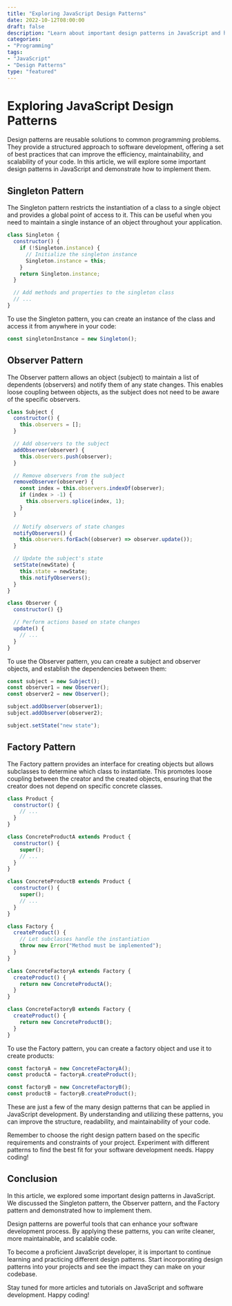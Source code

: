 ```yaml
---
title: "Exploring JavaScript Design Patterns"
date: 2022-10-12T08:00:00
draft: false
description: "Learn about important design patterns in JavaScript and how to implement them."
categories:
- "Programming"
tags:
- "JavaScript"
- "Design Patterns"
type: "featured"
---
```


# Exploring JavaScript Design Patterns

Design patterns are reusable solutions to common programming problems. They provide a structured approach to software development, offering a set of best practices that can improve the efficiency, maintainability, and scalability of your code. In this article, we will explore some important design patterns in JavaScript and demonstrate how to implement them.

## Singleton Pattern

The Singleton pattern restricts the instantiation of a class to a single object and provides a global point of access to it. This can be useful when you need to maintain a single instance of an object throughout your application.

```javascript
class Singleton {
  constructor() {
    if (!Singleton.instance) {
      // Initialize the singleton instance
      Singleton.instance = this;
    }
    return Singleton.instance;
  }

  // Add methods and properties to the singleton class
  // ...
}
```

To use the Singleton pattern, you can create an instance of the class and access it from anywhere in your code:

```javascript
const singletonInstance = new Singleton();
```

## Observer Pattern

The Observer pattern allows an object (subject) to maintain a list of dependents (observers) and notify them of any state changes. This enables loose coupling between objects, as the subject does not need to be aware of the specific observers.

```javascript
class Subject {
  constructor() {
    this.observers = [];
  }

  // Add observers to the subject
  addObserver(observer) {
    this.observers.push(observer);
  }

  // Remove observers from the subject
  removeObserver(observer) {
    const index = this.observers.indexOf(observer);
    if (index > -1) {
      this.observers.splice(index, 1);
    }
  }

  // Notify observers of state changes
  notifyObservers() {
    this.observers.forEach((observer) => observer.update());
  }

  // Update the subject's state
  setState(newState) {
    this.state = newState;
    this.notifyObservers();
  }
}

class Observer {
  constructor() {}

  // Perform actions based on state changes
  update() {
    // ...
  }
}
```

To use the Observer pattern, you can create a subject and observer objects, and establish the dependencies between them:

```javascript
const subject = new Subject();
const observer1 = new Observer();
const observer2 = new Observer();

subject.addObserver(observer1);
subject.addObserver(observer2);

subject.setState("new state");
```

## Factory Pattern

The Factory pattern provides an interface for creating objects but allows subclasses to determine which class to instantiate. This promotes loose coupling between the creator and the created objects, ensuring that the creator does not depend on specific concrete classes.

```javascript
class Product {
  constructor() {
    // ...
  }
}

class ConcreteProductA extends Product {
  constructor() {
    super();
    // ...
  }
}

class ConcreteProductB extends Product {
  constructor() {
    super();
    // ...
  }
}

class Factory {
  createProduct() {
    // Let subclasses handle the instantiation
    throw new Error("Method must be implemented");
  }
}

class ConcreteFactoryA extends Factory {
  createProduct() {
    return new ConcreteProductA();
  }
}

class ConcreteFactoryB extends Factory {
  createProduct() {
    return new ConcreteProductB();
  }
}
```

To use the Factory pattern, you can create a factory object and use it to create products:

```javascript
const factoryA = new ConcreteFactoryA();
const productA = factoryA.createProduct();

const factoryB = new ConcreteFactoryB();
const productB = factoryB.createProduct();
```

These are just a few of the many design patterns that can be applied in JavaScript development. By understanding and utilizing these patterns, you can improve the structure, readability, and maintainability of your code.

Remember to choose the right design pattern based on the specific requirements and constraints of your project. Experiment with different patterns to find the best fit for your software development needs. Happy coding!

## Conclusion

In this article, we explored some important design patterns in JavaScript. We discussed the Singleton pattern, the Observer pattern, and the Factory pattern and demonstrated how to implement them.

Design patterns are powerful tools that can enhance your software development process. By applying these patterns, you can write cleaner, more maintainable, and scalable code.

To become a proficient JavaScript developer, it is important to continue learning and practicing different design patterns. Start incorporating design patterns into your projects and see the impact they can make on your codebase.

Stay tuned for more articles and tutorials on JavaScript and software development. Happy coding!
